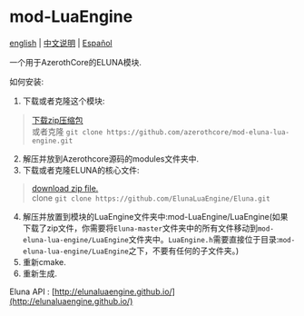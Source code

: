 # mod-LuaEngine
[english](README.md) | [中文说明](README_CN.md) | [Español](README_ES.md)

一个用于AzerothCore的ELUNA模块.

如何安装:

1. 下载或者克隆这个模块:  
>   [下载zip压缩包](https://github.com/azerothcore/mod-eluna-lua-engine/archive/master.zip)  
>   或者克隆 `git clone https://github.com/azerothcore/mod-eluna-lua-engine.git`  
2. 解压并放到Azerothcore源码的modules文件夹中.  
3. 下载或者克隆ELUNA的核心文件:  
>   [download zip file.](https://github.com/ElunaLuaEngine/Eluna/archive/master.zip)  
>   clone `git clone https://github.com/ElunaLuaEngine/Eluna.git`  
4. 解压并放置到模块的LuaEngine文件夹中:mod-LuaEngine/LuaEngine(如果下载了zip文件，你需要将`Eluna-master`文件夹中的所有文件移动到`mod-eluna-lua-engine/LuaEngine`文件夹中。`LuaEngine.h`需要直接位于目录:`mod-eluna-lua-engine/LuaEngine`之下，不要有任何的子文件夹。)
5. 重新cmake.  
6. 重新生成. 

Eluna API : 
[http://elunaluaengine.github.io/](http://elunaluaengine.github.io/)